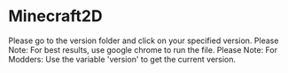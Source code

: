 # Minecraft2D
Please go to the version folder and click on your specified version.
Please Note: For best results, use google chrome to run the file.
Please Note: For Modders: Use the variable 'version' to get the current version.
